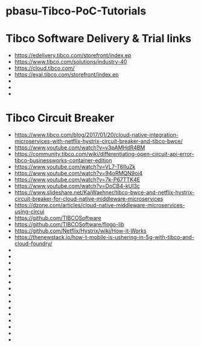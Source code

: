 # pbasu-Tibco-PoC-Tutorials

# Tibco Software Delivery & Trial links
* https://edelivery.tibco.com/storefront/index.ep
* https://www.tibco.com/solutions/industry-40
* https://cloud.tibco.com/
* https://eval.tibco.com/storefront/index.ep
* 
* 
* 


# Tibco Circuit Breaker
* https://www.tibco.com/blog/2017/01/20/cloud-native-integration-microservices-with-netflix-hystrix-circuit-breaker-and-tibco-bwce/
* https://www.youtube.com/watch?v=v3pAMHdR4BM
* https://community.tibco.com/wiki/differentiating-open-circuit-api-error-tibco-businessworks-container-edition
* https://www.youtube.com/watch?v=VL7-T6IIuZk
* https://www.youtube.com/watch?v=94oRMQN9oi4
* https://www.youtube.com/watch?v=7k-P67TTK4E
* https://www.youtube.com/watch?v=DoCB4-kUl3c
* https://www.slideshare.net/KaiWaehner/tibco-bwce-and-netflix-hystrix-circuit-breaker-for-cloud-native-middleware-microservices
* https://dzone.com/articles/cloud-native-middleware-microservices-using-circui
* https://github.com/TIBCOSoftware
* https://github.com/TIBCOSoftware/flogo-lib
* https://github.com/Netflix/Hystrix/wiki/How-it-Works
* https://thenewstack.io/how-t-mobile-is-ushering-in-5g-with-tibco-and-cloud-foundry/
* 
* 
* 
* 
* 
* 
* 
* 
* 
* 
* 
* 
* 
* 
* 
